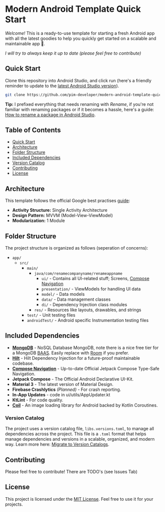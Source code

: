 # Modern Android Template Quick Start

*Welcome!* This is a ready-to-use template for starting a fresh Android app with all the latest goodies to help you quickly get started on a scalable and maintainable app 🚀‍.

*I will try to always keep it up to date (please feel free to contribute)*

## Quick Start

Clone this repository into Android Studio, and click run (here's a friendly reminder to update to the [latest Android Studio version](https://developer.android.com/studio)).

```bash
git clone https://github.com/pim-developer/modern-android-template-quick-start.git
```

**Tip:** I prefixed everything that needs renaming with *Rename*, if you're not familiar with renaming packages or if it becomes a hassle, here's a guide: [How to rename a package in Android Studio](https://stackoverflow.com/questions/16804093/rename-package-in-android-studio).


## Table of Contents

- [Quick Start](#quick-start)
- [Architecture](#architecture)
- [Folder Structure](#folder-structure)
- [Included Dependencies](#included-dependencies)
- [Version Catalog](#version-catalog)
- [Contributing](#contributing)
- [License](#license)

## Architecture

This template follows the official Google best practises [guide](https://developer.android.com/topic/architecture):

- **Activity Structure:** Single Activity Architecture
- **Design Pattern:** MVVM (Model-View-ViewModel)
- **Modularization:** 1 Module

## Folder Structure

The project structure is organized as follows (seperation of concerns):

- `app/`
    - `src/`
        - `main/`
            - `java/com/renamecompanyname/renameappname`
                - `ui/` - Contains all UI-related stuff; Screens, [Compose Navigation](https://developer.android.com/develop/ui/compose/navigation)
                - `presentation/` - ViewModels for handling UI data
                - `model/` - Data models
                - `data/` - Data management classes
                - `di/` - Dependency Injection class modules
            - `res/` - Resources like layouts, drawables, and strings
        - `test/` - Unit testing files
        - `androidTest/` - Android specific Instrumentation testing files

## Included Dependencies

- [**MongoDB**](https://www.mongodb.com/docs/atlas/device-sdks/sdk/kotlin/) - NoSQL Database MongoDB, note there is a nice free tier for a MongoDB [BAAS](https://www.mongodb.com/products/platform/atlas-database). Easily replace with [Room](https://developer.android.com/jetpack/androidx/releases/room) if you prefer.
- [**Hilt**](https://developer.android.com/training/dependency-injection/hilt-android) -  Hilt Dependency Injection for a future-proof maintainable codebase.
- **[Compose Navigation](https://developer.android.com/develop/ui/compose/navigation)** - Up-to-date Official Jetpack Compose Type-Safe Navigation.
- **Jetpack Compose** - The Official Android Declarative UI-Kit.
- **Material 3** - The latest version of Material Design.
- **Firebase Crashlytics** _(Planned)_ - For crash reporting.
- **In-App Updates** - code in ui/utils/AppUpdater.kt 
- **KtLint** - For code quality.
- [**Coil**](https://coil-kt.github.io/coil/) - An image loading library for Android backed by Kotlin Coroutines.


### Version Catalog

The project uses a version catalog file, `libs.versions.toml`, to manage all dependencies across the project. This file is a `.toml` format that helps manage dependencies and versions in a scalable, organized, and modern way. Learn more here: [Migrate to Version Catalogs](https://developer.android.com/build/migrate-to-catalogs).

## Contributing

Please feel free to contribute! There are TODO's (see Issues Tab)

## License

This project is licensed under the [MIT License](https://github.com/pim-developer/modern-android-template-quick-start?tab=MIT-1-ov-file). Feel free to use it for your projects.
